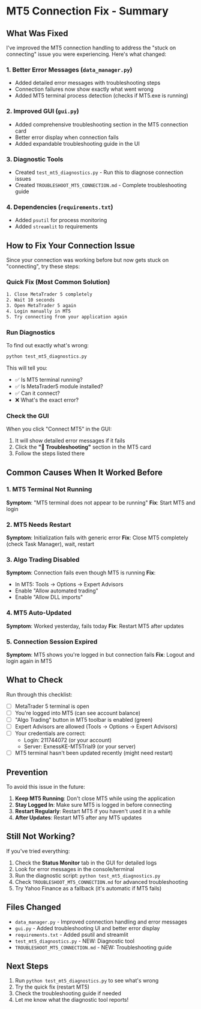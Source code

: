 # MT5 Connection Fix - Summary

## What Was Fixed

I've improved the MT5 connection handling to address the "stuck on connecting" issue you were experiencing. Here's what changed:

### 1. **Better Error Messages** (`data_manager.py`)
   - Added detailed error messages with troubleshooting steps
   - Connection failures now show exactly what went wrong
   - Added MT5 terminal process detection (checks if MT5.exe is running)

### 2. **Improved GUI** (`gui.py`)
   - Added comprehensive troubleshooting section in the MT5 connection card
   - Better error display when connection fails
   - Added expandable troubleshooting guide in the UI

### 3. **Diagnostic Tools**
   - Created `test_mt5_diagnostics.py` - Run this to diagnose connection issues
   - Created `TROUBLESHOOT_MT5_CONNECTION.md` - Complete troubleshooting guide

### 4. **Dependencies** (`requirements.txt`)
   - Added `psutil` for process monitoring
   - Added `streamlit` to requirements

## How to Fix Your Connection Issue

Since your connection was working before but now gets stuck on "connecting", try these steps:

### Quick Fix (Most Common Solution)

```cmd
1. Close MetaTrader 5 completely
2. Wait 10 seconds
3. Open MetaTrader 5 again
4. Login manually in MT5
5. Try connecting from your application again
```

### Run Diagnostics

To find out exactly what's wrong:

```cmd
python test_mt5_diagnostics.py
```

This will tell you:
- ✅ Is MT5 terminal running?
- ✅ Is MetaTrader5 module installed?
- ✅ Can it connect?
- ❌ What's the exact error?

### Check the GUI

When you click "Connect MT5" in the GUI:
1. It will show detailed error messages if it fails
2. Click the **"🔧 Troubleshooting"** section in the MT5 card
3. Follow the steps listed there

## Common Causes When It Worked Before

### 1. MT5 Terminal Not Running
**Symptom**: "MT5 terminal does not appear to be running"
**Fix**: Start MT5 and login

### 2. MT5 Needs Restart
**Symptom**: Initialization fails with generic error
**Fix**: Close MT5 completely (check Task Manager), wait, restart

### 3. Algo Trading Disabled
**Symptom**: Connection fails even though MT5 is running
**Fix**: 
- In MT5: Tools → Options → Expert Advisors
- Enable "Allow automated trading"
- Enable "Allow DLL imports"

### 4. MT5 Auto-Updated
**Symptom**: Worked yesterday, fails today
**Fix**: Restart MT5 after updates

### 5. Connection Session Expired
**Symptom**: MT5 shows you're logged in but connection fails
**Fix**: Logout and login again in MT5

## What to Check

Run through this checklist:

- [ ] MetaTrader 5 terminal is open
- [ ] You're logged into MT5 (can see account balance)
- [ ] "Algo Trading" button in MT5 toolbar is enabled (green)
- [ ] Expert Advisors are allowed (Tools → Options → Expert Advisors)
- [ ] Your credentials are correct:
  - Login: 211744072 (or your account)
  - Server: ExnessKE-MT5Trial9 (or your server)
- [ ] MT5 terminal hasn't been updated recently (might need restart)

## Prevention

To avoid this issue in the future:

1. **Keep MT5 Running**: Don't close MT5 while using the application
2. **Stay Logged In**: Make sure MT5 is logged in before connecting
3. **Restart Regularly**: Restart MT5 if you haven't used it in a while
4. **After Updates**: Restart MT5 after any MT5 updates

## Still Not Working?

If you've tried everything:

1. Check the **Status Monitor** tab in the GUI for detailed logs
2. Look for error messages in the console/terminal
3. Run the diagnostic script: `python test_mt5_diagnostics.py`
4. Check `TROUBLESHOOT_MT5_CONNECTION.md` for advanced troubleshooting
5. Try Yahoo Finance as a fallback (it's automatic if MT5 fails)

## Files Changed

- `data_manager.py` - Improved connection handling and error messages
- `gui.py` - Added troubleshooting UI and better error display  
- `requirements.txt` - Added psutil and streamlit
- `test_mt5_diagnostics.py` - NEW: Diagnostic tool
- `TROUBLESHOOT_MT5_CONNECTION.md` - NEW: Troubleshooting guide

## Next Steps

1. Run `python test_mt5_diagnostics.py` to see what's wrong
2. Try the quick fix (restart MT5)
3. Check the troubleshooting guide if needed
4. Let me know what the diagnostic tool reports!

